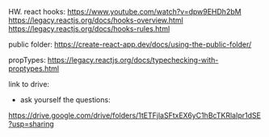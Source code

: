 HW.
react hooks:
https://www.youtube.com/watch?v=dpw9EHDh2bM
https://legacy.reactjs.org/docs/hooks-overview.html
https://legacy.reactjs.org/docs/hooks-rules.html

public folder:
https://create-react-app.dev/docs/using-the-public-folder/

propTypes:
https://legacy.reactjs.org/docs/typechecking-with-proptypes.html

link to drive: 
 - ask yourself the questions:

https://drive.google.com/drive/folders/1tETFjlaSFtxEX6yC1hBcTKRlaIpr1dSE?usp=sharing